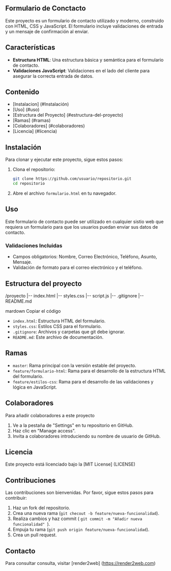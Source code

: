  ## Formulario de Conctacto

 Este proyecto es un formulario de contacto utilizado y moderno, construido con HTML, CSS y JavaScript. El formulario incluye validaciones de entrada y un mensaje de confirmación al enviar.

 ## Características

 - **Estructura HTML**: Una estructura básica y semántica para el formulario de contacto.
 - **Validaciones JavaScript**: Validaciones en el lado del cliente para asegurar la correcta entrada de datos.

 ## Contenido

 - [Instalacion] (#Instalación)
 - [Uso] (#uso)
 - [Estructura del Proyecto] (#estructura-del-proyecto)
 - [Ramas] (#ramas)
 - [Colaboradores] (#colaboradores)
 - [Licencia] (#licencia)

 ## Instalación
 
 Para clonar y ejecutar este proyecto, sigue estos pasos:

 1. Clona el repositorio:
    ``` sh
    git clone https://github.com/usuario/repositorio.git
    cd repositorio
    ```
2. Abre el archivo `formulario.html` en tu navegador.

## Uso

Este formulario de contacto puede ser utilizado en cualquier sistio web que requiera un formulario para que los usuarios puedan enviar sus datos de contacto.

### Validaciones Incluidas

- Campos obligatorios: Nombre, Correo Electrónico, Teléfono, Asunto, Mensaje.
- Validación de formato para el correo electrónico y el teléfono.

## Estructura del proyecto

/proyecto
|-- index.html
|-- styles.css
|-- script.js
|-- .gitignore
|-- README.md

mardown
Copiar el código

- `index.html`: Estructura HTML del formulario.
- `styles.css`: Estilos CSS para el formulario.
- `.gitignore`: Archivos y carpetas que git debe ignorar.
- `README.md`: Este archivo de documentación.

## Ramas

- `master`: Rama principal con la versión estable del proyecto.
- `feature/formulario-html`: Rama para el desarrollo de la estructura HTML del formulario.
- `feature/estilos-css`: Rama para el desarrollo de las validaciones y lógica en JavaScript.

## Colaboradores

Para añadir colaboradores a este proyecto

1. Ve a la pestaña de "Settings" en tu repositorio en GitHub.
2. Haz clic en "Manage access".
3. Invita a colaboradores introduciendo su nombre de usuario de GitHub.

## Licencia 

Este proyecto está licenciado bajo la [MIT License] (LICENSE)

## Contribuciones

Las contribuciones son bienvenidas. Por favor, sigue estos pasos para contribuir: 
1. Haz un fork del repositorio.
2. Crea una nueva rama (`git checout -b feature/nueva-funcionalidad`).
3. Realiza cambios y haz commit ( `git commit -m "Añadir nueva funcionalidad" `).
4. Empuja tu rama (`git push origin feature/nueva-funcionalidad`).
5. Crea un pull request.

## Contacto

Para consultar consulta, visitar [render2web] (https://render2web.com)
